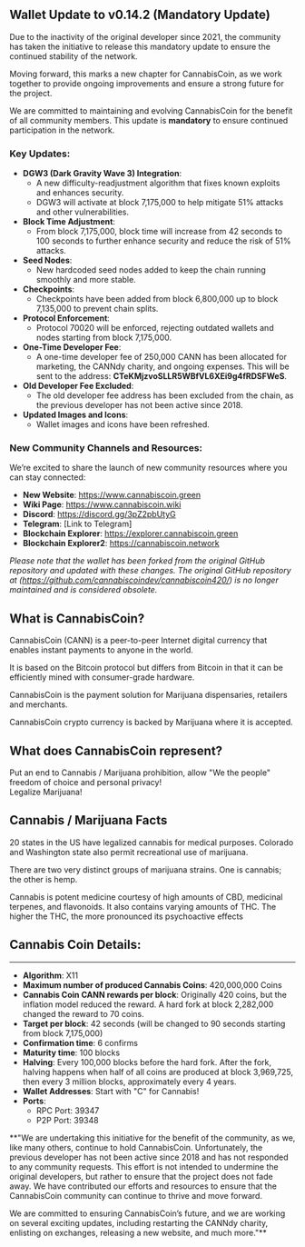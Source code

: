 ## Wallet Update to v0.14.2 (Mandatory Update)

Due to the inactivity of the original developer since 2021, the community has taken the initiative to release this mandatory update to ensure the continued stability of the network.

Moving forward, this marks a new chapter for CannabisCoin, as we work together to provide ongoing improvements and ensure a strong future for the project. 

We are committed to maintaining and evolving CannabisCoin for the benefit of all community members. This update is **mandatory** to ensure continued participation in the network.

### Key Updates:
- **DGW3 (Dark Gravity Wave 3) Integration**: 
  - A new difficulty-readjustment algorithm that fixes known exploits and enhances security.
  - DGW3 will activate at block 7,175,000 to help mitigate 51% attacks and other vulnerabilities.
- **Block Time Adjustment**: 
  - From block 7,175,000, block time will increase from 42 seconds to 100 seconds to further enhance security and reduce the risk of 51% attacks.
- **Seed Nodes**: 
  - New hardcoded seed nodes added to keep the chain running smoothly and more stable.
- **Checkpoints**: 
  - Checkpoints have been added from block 6,800,000 up to block 7,135,000 to prevent chain splits.
- **Protocol Enforcement**: 
  - Protocol 70020 will be enforced, rejecting outdated wallets and nodes starting from block 7,175,000.
- **One-Time Developer Fee**: 
  - A one-time developer fee of 250,000 CANN has been allocated for marketing, the CANNdy charity, and ongoing expenses. This will be sent to the address: **CTeKMjzvoSLLR5WBfVL6XEi9g4fRDSFWeS**.
- **Old Developer Fee Excluded**: 
  - The old developer fee address has been excluded from the chain, as the previous developer has not been active since 2018.
- **Updated Images and Icons**: 
  - Wallet images and icons have been refreshed.

### New Community Channels and Resources:
We’re excited to share the launch of new community resources where you can stay connected:

- **New Website**: https://www.cannabiscoin.green
- **Wiki Page**: https://www.cannabiscoin.wiki
- **Discord**: https://discord.gg/3pZ2pbUtyG
- **Telegram**: [Link to Telegram]
- **Blockchain Explorer**: https://explorer.cannabiscoin.green
- **Blockchain Explorer2**: https://cannabiscoin.network

*Please note that the wallet has been forked from the original GitHub repository and updated with these changes. The original GitHub repository at (https://github.com/cannabiscoindev/cannabiscoin420/) is no longer maintained and is considered obsolete.*
 

What is CannabisCoin?
-------------------------------------------

CannabisCoin (CANN) is a peer-to-peer Internet digital currency that enables instant payments to anyone in the world.

It is based on the Bitcoin protocol but differs from Bitcoin in that it can be efficiently mined with consumer-grade hardware.

CannabisCoin is the payment solution for Marijuana dispensaries, retailers and merchants.

CannabisCoin crypto currency is backed by Marijuana where it is accepted.

What does CannabisCoin represent?
----------------------------------

Put an end to Cannabis / Marijuana prohibition, allow "We the people" freedom of choice and personal privacy!  
Legalize Marijuana!

Cannabis / Marijuana Facts
--------------------------
20 states in the US have legalized cannabis for medical purposes. Colorado and Washington state also permit recreational use of marijuana.

There are two very distinct groups of marijuana strains. One is cannabis; the other is hemp.

Cannabis is potent medicine courtesy of high amounts of CBD, medicinal terpenes, and flavonoids. It also contains varying amounts of THC. The higher the THC, the more pronounced its psychoactive effects

## Cannabis Coin Details:
----------------------
- **Algorithm**: X11  
- **Maximum number of produced Cannabis Coins**: 420,000,000 Coins  
- **Cannabis Coin CANN rewards per block**: Originally 420 coins, but the inflation model reduced the reward. A hard fork at block 2,282,000 changed the reward to 70 coins.  
- **Target per block**: 42 seconds (will be changed to 90 seconds starting from block 7,175,000)  
- **Confirmation time**: 6 confirms  
- **Maturity time**: 100 blocks  
- **Halving**: Every 100,000 blocks before the hard fork. After the fork, halving happens when half of all coins are produced at block 3,969,725, then every 3 million blocks, approximately every 4 years.  
- **Wallet Addresses**: Start with "C" for Cannabis!  
- **Ports**:  
  - RPC Port: 39347  
  - P2P Port: 39348  


**"We are undertaking this initiative for the benefit of the community, as we, like many others, continue to hold CannabisCoin. Unfortunately, the previous developer has not been active since 2018 and has not responded to any community requests. This effort is not intended to undermine the original developers, but rather to ensure that the project does not fade away. We have contributed our efforts and resources to ensure that the CannabisCoin community can continue to thrive and move forward.

We are committed to ensuring CannabisCoin’s future, and we are working on several exciting updates, including restarting the CANNdy charity, enlisting on exchanges, releasing a new website, and much more."**
